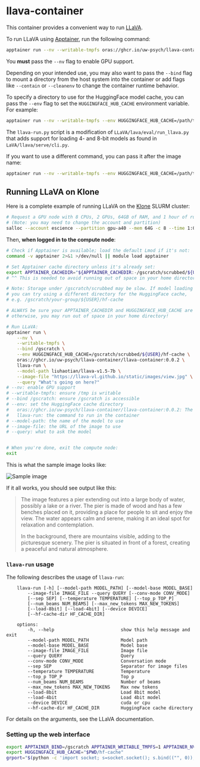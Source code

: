 # llava-container

This container provides a convenient way to run [LLaVA](https://github.com/haotian-liu/LLaVA).

To run LLaVA using [Apptainer](https://apptainer.org/docs/user/main/index.html), run the following command:

```bash
apptainer run --nv --writable-tmpfs oras://ghcr.io/uw-psych/llava-container/llava-container:0.0.2 llava-run
```

You **must** pass the `--nv` flag to enable GPU support.

Depending on your intended use, you may also want to pass the `--bind` flag to mount a directory from the host system into the container or add flags like `--contain` or `--cleanenv` to change the container runtime behavior.

To specify a directory to use for the HuggingFace model cache, you can pass the `--env` flag to set the `HUGGINGFACE_HUB_CACHE` environment variable. For example:

```bash
apptainer run --nv --writable-tmpfs --env HUGGINGFACE_HUB_CACHE=/path/to/cache oras://ghcr.io/uw-psych/llava-container/llava-container:0.0.2
```

The `llava-run.py` script is a modification of `LLaVA/lava/eval/run_llava.py` that adds support for loading 4- and 8-bit models as found in `LaVA/llava/serve/cli.py`.

If you want to use a different command, you can pass it after the image name:

```bash
apptainer run --nv --writable-tmpfs --env HUGGINGFACE_HUB_CACHE=/path/to/cache oras://ghcr.io/uw-psych/llava-container/llava-container:0.0.2 python -m llava.serve.cli
```

## Running LLaVA on Klone

Here is a complete example of running LLaVA on the [Klone](https://uw-psych.github.io/compute_docs/docs/compute/slurm.html) SLURM cluster:

```bash
# Request a GPU node with 8 CPUs, 2 GPUs, 64GB of RAM, and 1 hour of runtime:
# (Note: you may need to change the account and partition)
salloc --account escience --partition gpu-a40 --mem 64G -c 8 --time 1:00:00 --gpus 2
```

Then, **when logged in to the compute node**:

```bash
# Check if Apptainer is available; load the default Lmod if it's not:
command -v apptainer 2>&1 >/dev/null || module load apptainer 

# Set Apptainer cache directory unless it's already set:
export APPTAINER_CACHEDIR="${APPTAINER_CACHEDIR:-/gscratch/scrubbed/${USER}/apptainer-cache}"
# ^^ This is needed to avoid running out of space in your home directory! ^^

# Note: Storage under /gscratch/scrubbed may be slow. If model loading is slow,
# you can try using a different directory for the HuggingFace cache,
# e.g. /gscratch/your-group/${USER}/hf-cache

# ALWAYS be sure your APPTAINER_CACHEDIR and HUGGINGFACE_HUB_CACHE are set;
# otherwise, you may run out of space in your home directory!

# Run LLaVA:
apptainer run \
    --nv \
    --writable-tmpfs \
    --bind /gscratch \
    --env HUGGINGFACE_HUB_CACHE=/gscratch/scrubbed/${USER}/hf-cache \
    oras://ghcr.io/uw-psych/llava-container/llava-container:0.0.2 \
    llava-run \
    --model-path liuhaotian/llava-v1.5-7b \
    --image-file "https://llava-vl.github.io/static/images/view.jpg" \
    --query "What's going on here?"
# --nv: enable GPU support
# --writable-tmpfs: ensure /tmp is writable
# --bind /gscratch: ensure /gscratch is accessible
# --env: set the HuggingFace cache directory
#   oras://ghcr.io/uw-psych/llava-container/llava-container:0.0.2: The container
#   llava-run: the command to run in the container
# --model-path: the name of the model to use
# --image-file: the URL of the image to use
# --query: what to ask the model


# When you're done, exit the compute node:
exit
```

This is what the sample image looks like:

![Sample image](https://llava-vl.github.io/static/images/view.jpg)

If it all works, you should see output like this:

> The image features a pier extending out into a large body of water, possibly a lake or a river. The pier is made of wood and has a few benches placed on it, providing a place for people to sit and enjoy the view. The water appears calm and serene, making it an ideal spot for relaxation and contemplation.
>
> In the background, there are mountains visible, adding to the picturesque scenery. The pier is situated in front of a forest, creating a peaceful and natural atmosphere.

### `llava-run` usage

The following describes the usage of `llava-run`:

```plain
    llava-run [-h] [--model-path MODEL_PATH] [--model-base MODEL_BASE]
        --image-file IMAGE_FILE --query QUERY [--conv-mode CONV_MODE]
        [--sep SEP] [--temperature TEMPERATURE] [--top_p TOP_P]
        [--num_beams NUM_BEAMS] [--max_new_tokens MAX_NEW_TOKENS]
        [--load-8bit] [--load-4bit] [--device DEVICE]
        [--hf-cache-dir HF_CACHE_DIR]

    options:
        -h, --help                         show this help message and exit
        --model-path MODEL_PATH            Model path
        --model-base MODEL_BASE            Model base
        --image-file IMAGE_FILE            Image file
        --query QUERY                      Query
        --conv-mode CONV_MODE              Conversation mode
        --sep SEP                          Separator for image files
        --temperature TEMPERATURE          Temperature
        --top_p TOP_P                      Top p
        --num_beams NUM_BEAMS              Number of beams
        --max_new_tokens MAX_NEW_TOKENS    Max new tokens
        --load-8bit                        Load 8bit model
        --load-4bit                        Load 4bit model
        --device DEVICE                    cuda or cpu
        --hf-cache-dir HF_CACHE_DIR        HuggingFace cache directory 
```

For details on the arguments, see the LLaVA documentation.

### Setting up the web interface

```bash
export APPTAINER_BIND=/gscratch APPTAINER_WRITABLE_TMPFS=1 APPTAINER_NV=1
export HUGGINGFACE_HUB_CACHE="$PWD/hf-cache"
grport="$(python -c 'import socket; s=socket.socket(); s.bind(("", 0)); print(s.getsockname()[1])')"apptainer run oras://ghcr.io/uw-psych/llava-container/llava-container:0.0.2 python -m llava.serve.controller --host 0.0.0.0 --port "$grport &

```